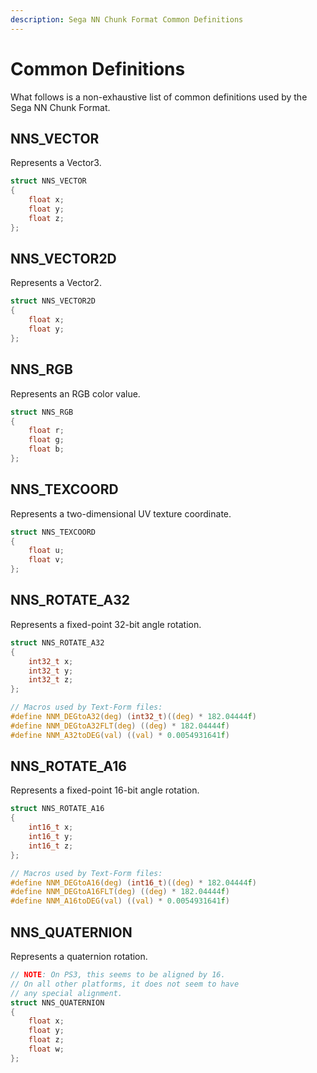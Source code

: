 ```yaml
---
description: Sega NN Chunk Format Common Definitions
---
```


# Common Definitions

What follows is a non-exhaustive list of common definitions used by the Sega NN Chunk Format.

## NNS_VECTOR

Represents a Vector3.

```c
struct NNS_VECTOR
{
    float x;
    float y;
    float z;
};
```

## NNS_VECTOR2D

Represents a Vector2.

```c
struct NNS_VECTOR2D
{
    float x;
    float y;
};
```

## NNS_RGB

Represents an RGB color value.

```c
struct NNS_RGB
{
    float r;
    float g;
    float b;
};
```

## NNS_TEXCOORD

Represents a two-dimensional UV texture coordinate.

```c
struct NNS_TEXCOORD
{
    float u;
    float v;
};
```

## NNS_ROTATE_A32

Represents a fixed-point 32-bit angle rotation.

```c
struct NNS_ROTATE_A32
{
    int32_t x;
    int32_t y;
    int32_t z;
};

// Macros used by Text-Form files:
#define NNM_DEGtoA32(deg) (int32_t)((deg) * 182.04444f)
#define NNM_DEGtoA32FLT(deg) ((deg) * 182.04444f)
#define NNM_A32toDEG(val) ((val) * 0.0054931641f)
```

## NNS_ROTATE_A16

Represents a fixed-point 16-bit angle rotation.

```c
struct NNS_ROTATE_A16
{
    int16_t x;
    int16_t y;
    int16_t z;
};

// Macros used by Text-Form files:
#define NNM_DEGtoA16(deg) (int16_t)((deg) * 182.04444f)
#define NNM_DEGtoA16FLT(deg) ((deg) * 182.04444f)
#define NNM_A16toDEG(val) ((val) * 0.0054931641f)
```

## NNS_QUATERNION

Represents a quaternion rotation.

```c
// NOTE: On PS3, this seems to be aligned by 16.
// On all other platforms, it does not seem to have
// any special alignment.
struct NNS_QUATERNION
{
    float x;
    float y;
    float z;
    float w;
};
```
